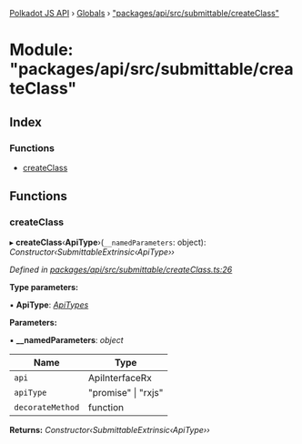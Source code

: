 [Polkadot JS API](../README.md) › [Globals](../globals.md) › ["packages/api/src/submittable/createClass"](_packages_api_src_submittable_createclass_.md)

# Module: "packages/api/src/submittable/createClass"

## Index

### Functions

* [createClass](_packages_api_src_submittable_createclass_.md#createclass)

## Functions

###  createClass

▸ **createClass**‹**ApiType**›(`__namedParameters`: object): *Constructor‹SubmittableExtrinsic‹ApiType››*

*Defined in [packages/api/src/submittable/createClass.ts:26](https://github.com/polkadot-js/api/blob/e1cb62d2d/packages/api/src/submittable/createClass.ts#L26)*

**Type parameters:**

▪ **ApiType**: *[ApiTypes](_packages_api_src_types_base_.md#apitypes)*

**Parameters:**

▪ **__namedParameters**: *object*

Name | Type |
------ | ------ |
`api` | ApiInterfaceRx |
`apiType` | "promise" &#124; "rxjs" |
`decorateMethod` | function |

**Returns:** *Constructor‹SubmittableExtrinsic‹ApiType››*
